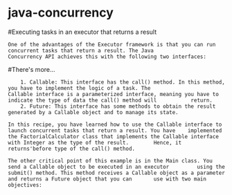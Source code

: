 # java-concurrency


#Executing tasks in an executor that returns a result
	
	One of the advantages of the Executor framework is that you can run concurrent tasks that return a result. The Java 			Concurrency API achieves this with the following two interfaces:
	
#There's more…

		1. Callable: This interface has the call() method. In this method, you have to implement the logic of a task. The 			       Callable interface is a parameterized interface, meaning you have to indicate the type of data the call() method will 		   return.
		2. Future: This interface has some methods to obtain the result generated by a Callable object and to manage its state.
		
	In this recipe, you have learned how to use the Callable interface to launch concurrent tasks that return a result. You have 	implemented the FactorialCalculator class that implements the Callable interface with Integer as the type of the result. 		Hence, it returns'before type of the call() method.
	
	The other critical point of this example is in the Main class. You send a Callable object to be executed in an executor 		using the submit() method. This method receives a Callable object as a parameter and returns a Future object that you can 		use with two main objectives: